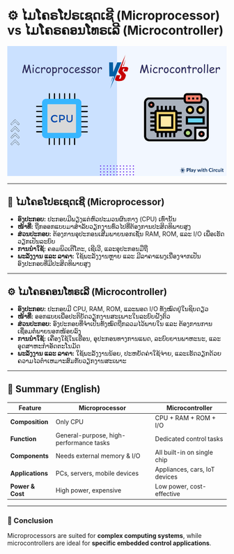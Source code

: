 # ⚙️ ໄມໂຄຣໂປຣເຊດເຊີ (Microprocessor) vs ໄມໂຄຣຄອນໂທຣເລີ (Microcontroller)

![Microprocessor vs Microcontroller](./mcpandmcc.png)

---

## 🧠 ໄມໂຄຣໂປຣເຊດເຊີ (Microprocessor)

- **ອົງປະກອບ:** ປະກອບມີພຽງແຕ່ຫົວປະມວນຜົນກາງ (CPU) ເທົ່ານັ້ນ  
- **ໜ້າທີ່:** ຖືກອອກແບບມາສຳລັບວຽກງານທົ່ວໄປທີ່ຕ້ອງການປະສິດທິພາບສູງ  
- **ສ່ວນປະກອບ:** ຕ້ອງການອຸປະກອນເສີມພາຍນອກເຊັ່ນ RAM, ROM, ແລະ I/O ເພື່ອເຮັດວຽກເປັນລະບົບ  
- **ການນຳໃຊ້:** ຄອມພິວເຕີໂຕະ, ເຊີເວີ, ແລະອຸປະກອນມືຖື  
- **ພະລັງງານ ແລະ ລາຄາ:** ໃຊ້ພະລັງງານຫຼາຍ ແລະ ມີລາຄາແພງເນື່ອງຈາກເປັນອົງປະກອບທີ່ມີປະສິດທິພາບສູງ  

---

## ⚙️ ໄມໂຄຣຄອນໂທຣເລີ (Microcontroller)

- **ອົງປະກອບ:** ປະກອບມີ CPU, RAM, ROM, ແລະພອດ I/O ທັງໝົດຢູ່ໃນຊິບດຽວ  
- **ໜ້າທີ່:** ອອກແບບເພື່ອປະຕິບັດວຽກງານສະເພາະໃນລະບົບຝັງຕົວ  
- **ສ່ວນປະກອບ:** ອົງປະກອບທີ່ຈຳເປັນທັງໝົດຖືກລວມໄວ້ພາຍໃນ ແລະ ຕ້ອງການການເຊື່ອມຕໍ່ພາຍນອກໜ້ອຍລົງ  
- **ການນຳໃຊ້:** ເຄື່ອງໃຊ້ໃນເຮືອນ, ອຸປະກອນທາງການແພດ, ລະບົບຍານພາຫະນະ, ແລະອຸດສາຫະກຳອັດຕະໂນມັດ  
- **ພະລັງງານ ແລະ ລາຄາ:** ໃຊ້ພະລັງງານນ້ອຍ, ປະຫຍັດຄ່າໃຊ້ຈ່າຍ, ແລະເຮັດວຽກດ້ວຍຄວາມໄວຕ່ຳເຫມາະສົມກັບວຽກງານສະເພາະ  

---

## 📘 Summary (English)

| Feature | Microprocessor | Microcontroller |
|----------|----------------|----------------|
| **Composition** | Only CPU | CPU + RAM + ROM + I/O |
| **Function** | General-purpose, high-performance tasks | Dedicated control tasks |
| **Components** | Needs external memory & I/O | All built-in on single chip |
| **Applications** | PCs, servers, mobile devices | Appliances, cars, IoT devices |
| **Power & Cost** | High power, expensive | Low power, cost-effective |

---

### 🧩 Conclusion
Microprocessors are suited for **complex computing systems**, while microcontrollers are ideal for **specific embedded control applications**.
